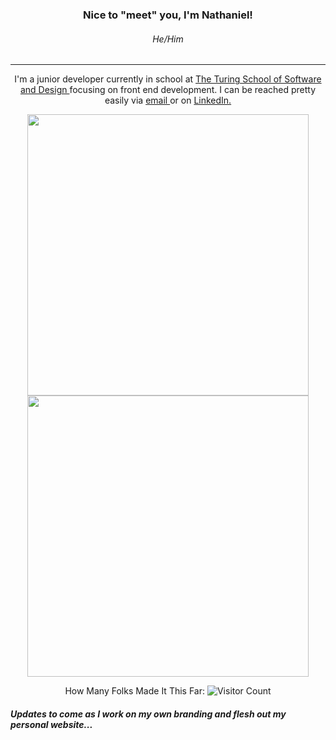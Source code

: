 <section display='block' background='black' align='center'>
<h3 align='center'>
  Nice to "meet" you, I'm Nathaniel!
</h3>
<h6 align='center'> He/Him </h6>

---
<p align='center'>
I'm a junior developer currently in school at
<a href='https://turing.io/'> The Turing School of Software and Design </a> focusing on front end development.
I can be reached pretty easily via
<a href = 'mailto: nathanielmillard@gmail.com'> email </a> or on <a href='https://www.linkedin.com/in/nathaniel-m-94a259165/'> LinkedIn. </a>
</p>
<img align='center' width='450' src="https://github-readme-stats.vercel.app/api/top-langs/?username=NathanielMillard&layout=compact&theme=chartreuse-dark">
<img align='center' width='450' src="https://github-readme-stats.vercel.app/api?username=nathanielmillard&show_icons=true&theme=chartreuse-dark&include_all_commits=true&count_private=true">

How Many Folks Made It This Far:
![Visitor Count](https://profile-counter.glitch.me/{NathanielMillard}/count.svg)
</section>

<h5>
Updates to come as I work on my own branding and flesh out my personal website...
</h5>

